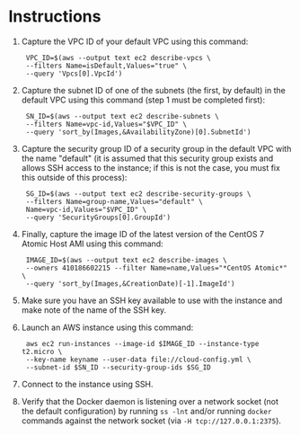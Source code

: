 # Instructions

1. Capture the VPC ID of your default VPC using this command:

        VPC_ID=$(aws --output text ec2 describe-vpcs \
        --filters Name=isDefault,Values="true" \
        --query 'Vpcs[0].VpcId')

2. Capture the subnet ID of one of the subnets (the first, by default) in the default VPC using this command (step 1 must be completed first):

        SN_ID=$(aws --output text ec2 describe-subnets \
        --filters Name=vpc-id,Values="$VPC_ID" \
        --query 'sort_by(Images,&AvailabilityZone)[0].SubnetId')

3. Capture the security group ID of a security group in the default VPC with the name "default" (it is assumed that this security group exists and allows SSH access to the instance; if this is not the case, you must fix this outside of this process):

        SG_ID=$(aws --output text ec2 describe-security-groups \
        --filters Name=group-name,Values="default" \
        Name=vpc-id,Values="$VPC_ID" \
        --query 'SecurityGroups[0].GroupId')

4. Finally, capture the image ID of the latest version of the CentOS 7 Atomic Host AMI using this command:

        IMAGE_ID=$(aws --output text ec2 describe-images \
        --owners 410186602215 --filter Name=name,Values="*CentOS Atomic*" \
        --query 'sort_by(Images,&CreationDate)[-1].ImageId')

5. Make sure you have an SSH key available to use with the instance and make note of the name of the SSH key.

6. Launch an AWS instance using this command:

        aws ec2 run-instances --image-id $IMAGE_ID --instance-type t2.micro \
        --key-name keyname --user-data file://cloud-config.yml \
        --subnet-id $SN_ID --security-group-ids $SG_ID

7. Connect to the instance using SSH.

8. Verify that the Docker daemon is listening over a network socket (not the default configuration) by running `ss -lnt` and/or running `docker` commands against the network socket (via `-H tcp://127.0.0.1:2375`).
